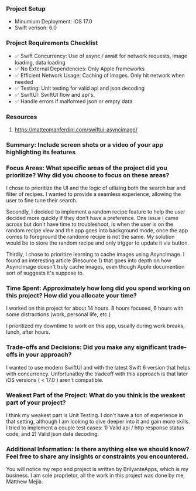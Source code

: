### Project Setup
- Minumium Deployment: iOS 17.0
- Swift verison: 6.0

### Project Requirements Checklist
- ✅ Swift Concurrency: Use of async / await for network requests, image loading, data loading
- ✅ No External Dependencies: Only Apple frameworks 
- ✅ Efficient Network Usage: Caching of images. Only hit network when needed
- ✅ Testing: Unit testing for valid api and json decoding
- ✅ SwiftUI: SwiftUI flow and api's.
- ✅ Handle errors if malformed json or empty data

### Resources
1) https://matteomanferdini.com/swiftui-asyncimage/

### Summary: Include screen shots or a video of your app highlighting its features



### Focus Areas: What specific areas of the project did you prioritize? Why did you choose to focus on these areas?
I chose to prioritize the UI and the logic of utlizing both the search bar and filter of recipes. I wanted to provide a seamless experience, allowing the user to fine tune their search. 

Secondly, I decided to implement a random recipe feature to help the user decided more quickly if they don't have a preference. One issue I came across but don't have time to troubleshoot, is when the user is on the random recipe view and the app goes into background mode, once the app comes to foreground the randome recipe is not the same. My solution would be to store the random recipe and only trigger to update it via button. 

Thirdly, I chose to prioritize learning to cache images using AsyncImage. I found an interesting article (Resource 1) that goes into depth on how AsyncImage doesn't truly cache images, even though Apple documention sort of suggests it's suppose to. 

### Time Spent: Approximately how long did you spend working on this project? How did you allocate your time?
I worked on this project for about 14 hours. 8 hours focused, 6 hours with some distractions (work, personal life, etc.)

I prioritized my downtime to work on this app, usually during work breaks, lunch, after hours.

### Trade-offs and Decisions: Did you make any significant trade-offs in your approach?
I wanted to use modern SwiftUI and with the latest Swift 6 version that helps with concurrency. Unfortunatley the tradeoff with this approach is that later iOS versions ( < 17.0 ) aren't compatible. 

### Weakest Part of the Project: What do you think is the weakest part of your project?
I think my weakest part is Unit Testing. I don't have a ton of experience in that setting, although I am looking to dive deeper into it and gain more skills. I tried to implement a couple test cases: 1) Valid api / http response status code, and 2) Valid json data decoding.

### Additional Information: Is there anything else we should know? Feel free to share any insights or constraints you encountered.
You will notice my repo and project is written by BrilyanteApps, which is my business. I am sole proprietor, all the work in this project was done by me, Matthew Mejia. 

